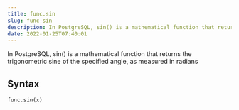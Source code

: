 ```yaml
---
title: func.sin
slug: func-sin
description: In PostgreSQL, sin() is a mathematical function that returns the trigonometric sine of the specified angle, as measured in radians
date: 2022-01-25T07:40:01
---
```


In PostgreSQL, sin() is a mathematical function that returns the trigonometric sine of the specified angle, as measured in radians

## Syntax
```python
func.sin(x)
```
